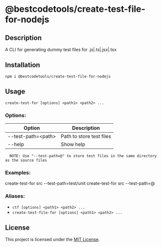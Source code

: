 # @bestcodetools/create-test-file-for-nodejs

## Description

A CLI for generating dummy test files for .js|.ts|.jsx|.tsx

## Installation

`npm i @bestcodetools/create-test-file-for-nodejs`

## Usage

`create-test-for [options] <path1> <path2> ...`

### Options:
<table>
  <thead>
    <tr>
      <th>Option</th>
      <th>Description</th>
    </tr>
  </thead>
  <tbody>
    <tr>
      <td>--test-path=&lt;path&gt;</td>
      <td>Path to store test files</td>
    </tr>
    <tr>
      <td>--help</td>
      <td>Show help</td>
    </tr>
  </tbody>
</table>


```node
  NOTE: Use "--test-path=@" to store test files in the same directory as the source files
```

### Examples:
  create-test-for src --test-path=test/unit
  create-test-for src --test-path=@

### Aliases:
  * `ctf [options] <path1> <path2> ...`
  * `create-test-file-for [options] <path1> <path2> ...`


## License

This project is licensed under the [MIT License](link-to-license).

